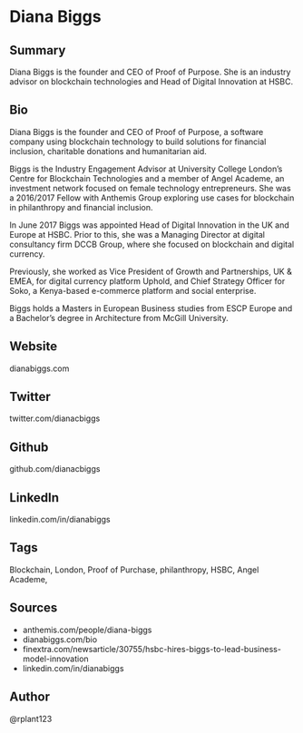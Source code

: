 # Diana Biggs

## Summary
Diana Biggs is the founder and CEO of Proof of Purpose. She is an industry advisor on blockchain technologies and Head of Digital Innovation at HSBC.

## Bio
Diana Biggs is the founder and CEO of Proof of Purpose, a software company using blockchain technology to build solutions for financial inclusion, charitable donations and humanitarian aid. 

Biggs is the Industry Engagement Advisor at University College London’s Centre for Blockchain Technologies and a member of Angel Academe, an investment network focused on female technology entrepreneurs. She was a 2016/2017 Fellow with Anthemis Group exploring use cases for blockchain in philanthropy and financial inclusion. 

In June 2017 Biggs was appointed Head of Digital Innovation in the UK and Europe at HSBC. Prior to this, she was a Managing Director at digital consultancy firm DCCB Group, where she focused on blockchain and digital currency. 

Previously, she worked as Vice President of Growth and Partnerships, UK & EMEA, for digital currency platform Uphold, and Chief Strategy Officer for Soko, a Kenya-based e-commerce platform and social enterprise.

Biggs holds a Masters in European Business studies from ESCP Europe and a Bachelor’s degree in Architecture from McGill University.

## Website
dianabiggs.com

## Twitter
twitter.com/dianacbiggs

## Github
github.com/dianacbiggs

## LinkedIn
linkedin.com/in/dianabiggs

## Tags
Blockchain, London, Proof of Purchase, philanthropy, HSBC, Angel Academe, 

## Sources
- anthemis.com/people/diana-biggs
- dianabiggs.com/bio
- finextra.com/newsarticle/30755/hsbc-hires-biggs-to-lead-business-model-innovation
- linkedin.com/in/dianabiggs

## Author
@rplant123
